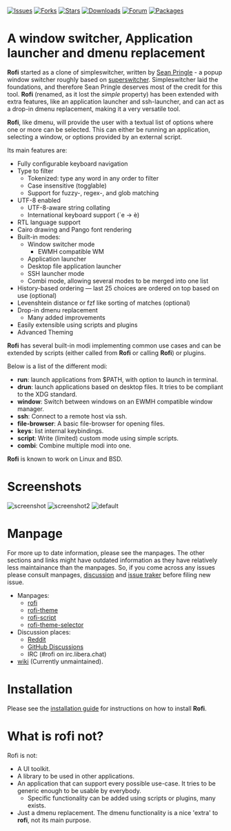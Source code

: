 [![Issues](https://img.shields.io/github/issues/davatorium/rofi.svg)](https://github.com/davatorium/rofi/issues)
[![Forks](https://img.shields.io/github/forks/davatorium/rofi.svg)](https://github.com/davatorium/rofi/network)
[![Stars](https://img.shields.io/github/stars/davatorium/rofi.svg)](https://github.com/davatorium/rofi/stargazers)
[![Downloads](https://img.shields.io/github/downloads/davatorium/rofi/total.svg)](https://github.com/davatorium/rofi/releases)
[![Forum](https://img.shields.io/badge/forum-online-green.svg)](https://github.com/davatorium/rofi/discussions)
[![Packages](https://repology.org/badge/tiny-repos/rofi.svg)](https://repology.org/metapackage/rofi/versions)

# A window switcher, Application launcher and dmenu replacement

**Rofi** started as a clone of simpleswitcher, written by [Sean Pringle](http://github.com/seanpringle/simpleswitcher) - a
popup window switcher roughly based on [superswitcher](http://code.google.com/p/superswitcher/).
Simpleswitcher laid the foundations, and therefore Sean Pringle deserves most of the credit for this tool. **Rofi**
(renamed, as it lost the *simple* property) has been extended with extra features, like an application launcher and
ssh-launcher, and can act as a drop-in dmenu replacement, making it a very versatile tool.

**Rofi**, like dmenu, will provide the user with a textual list of options where one or more can be selected.
This can either be running an application, selecting a window, or options provided by an external script.

Its main features are:

*   Fully configurable keyboard navigation
*   Type to filter
    *   Tokenized: type any word in any order to filter
    *   Case insensitive (togglable)
    *   Support for fuzzy-, regex-, and glob matching
*   UTF-8 enabled
    *   UTF-8-aware string collating
    *   International keyboard support (\`e -> è)
*   RTL language support
*   Cairo drawing and Pango font rendering
*   Built-in modes:
    *   Window switcher mode
        *   EWMH compatible WM
    *   Application launcher
    *   Desktop file application launcher
    *   SSH launcher mode
    *   Combi mode, allowing several modes to be merged into one list
*   History-based ordering — last 25 choices are ordered on top based on use (optional)
*   Levenshtein distance or fzf like sorting of matches (optional)
*   Drop-in dmenu replacement
    *   Many added improvements
*   Easily extensible using scripts and plugins
*   Advanced Theming

**Rofi** has several built-in modi implementing common use cases and can be extended by scripts (either called from
**Rofi** or calling **Rofi**) or plugins.

Below is a list of the different modi:

* **run**: launch applications from $PATH, with option to launch in terminal.
* **drun**: launch applications based on desktop files. It tries to be compliant to the XDG standard.
* **window**: Switch between windows on an EWMH compatible window manager.
* **ssh**: Connect to a remote host via ssh.
* **file-browser**: A basic file-browser for opening files.
* **keys**: list internal keybindings.
* **script**: Write (limited) custom mode using simple scripts.
* **combi**: Combine multiple modi into one.

**Rofi** is known to work on Linux and BSD.


# Screenshots

![screenshot](https://raw.githubusercontent.com/davatorium/rofi/next/releasenotes/1.6.0/icons.png)
![screenshot2](https://raw.githubusercontent.com/davatorium/rofi/next/releasenotes/1.6.0/icons2.png)
![default](https://raw.githubusercontent.com/davatorium/rofi/next/releasenotes/1.4.0/rofi-no-fzf.png)

# Manpage

For more up to date information, please see the manpages. The other sections and links might have outdated information as they have relatively less maintainance than the manpages. So, if you come across any issues please consult manpages, [discussion](https://github.com/davatorium/rofi/discussions) and [issue traker](https://github.com/davatorium/rofi/issues?q=) before filing new issue.

 * Manpages:
     * [rofi](doc/rofi.1.markdown)
     * [rofi-theme](doc/rofi-theme.5.markdown)
     * [rofi-script](doc/rofi-script.5.markdown)
     * [rofi-theme-selector](doc/rofi-theme-selector.1.markdown)
 * Discussion places:
     * [Reddit](https://reddit.com/r/qtools/)
     * [GitHub Discussions](https://github.com/davatorium/rofi/discussions)
     * IRC (#rofi on irc.libera.chat)
 * [wiki](https://github.com/davatorium/rofi/wiki) (Currently unmaintained).

# Installation

Please see the [installation guide](https://github.com/davatorium/rofi/blob/next/INSTALL.md) for instructions on how to
install **Rofi**.

# What is rofi not?

Rofi is not:

*   A UI toolkit.
*   A library to be used in other applications.
*   An application that can support every possible use-case. It tries to be generic enough to be usable by everybody.
    * Specific functionality can be added using scripts or plugins, many exists.
*   Just a dmenu replacement. The dmenu functionality is a nice 'extra' to **rofi**, not its main purpose.
